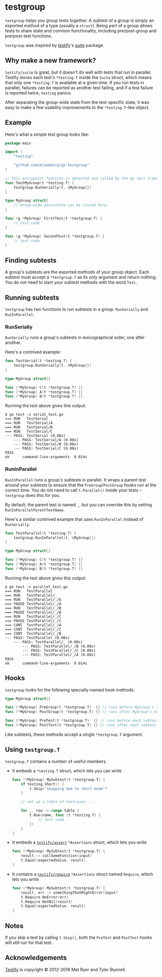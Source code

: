 # testgroup

`testgroup` helps you group tests together. A subtest of a group is simply an
exported method of a type (usually a `struct`). Being part of a group allows
tests to share state and common functionality, including pre/post-group and
pre/post-test functions.

`testgroup` was inspired by [testify][]'s [suite][testify-suite-godoc] package.

## Why make a new framework?

`testify/suite` is great, but it doesn't do well with tests that run in
parallel. Testify stores each test's `*testing.T` inside the `Suite` struct,
which means that only one `*testing.T` is available at a given time. If you run
tests in parallel, failures can be reported as another test failing, and if a
test failure is reported twice, `testing` panics.

After separating the group-wide state from the test-specific state, it was easy
to make a few usability improvements to the `*testing.T`-like object.

## Example

Here's what a simple test group looks like:

```go
package main

import (
    "testing"

    "github.com/bloomberg/go-testgroup"
)

// This entrypoint function is detected and called by the go test framework.
func TestMyGroup(t *testing.T) {
    testgroup.RunSerially(t, &MyGroup{})
}

type MyGroup struct{
    // Group-wide data/state can be stored here.
}

func (g *MyGroup) FirstTest(t *testgroup.T) {
    // test code
}

func (g *MyGroup) SecondTest(t *testgroup.T) {
    // test code
}
```

## Finding subtests

A group's subtests are the exported methods of your group object. Each subtest
must accept a `*testgroup.T` as its only argument and return nothing. You do
_not_ need to start your subtest methods with the word `Test`.

## Running subtests

`testgroup` has two functions to run subtests in a group: `RunSerially` and
`RunInParallel`.

### RunSerially

`RunSerially` runs a group's subtests in lexicographical order, one after
another.

Here's a contrived example:

```go
func TestSerial(t *testing.T) {
	testgroup.RunSerially(t, &MyGroup{})
}

type MyGroup struct{}

func (*MyGroup) C(t *testgroup.T) {}
func (*MyGroup) A(t *testgroup.T) {}
func (*MyGroup) B(t *testgroup.T) {}
```

Running the test above gives this output:

```console
$ go test -v serial_test.go
=== RUN   TestSerial
=== RUN   TestSerial/A
=== RUN   TestSerial/B
=== RUN   TestSerial/C
--- PASS: TestSerial (0.00s)
    --- PASS: TestSerial/A (0.00s)
    --- PASS: TestSerial/B (0.00s)
    --- PASS: TestSerial/C (0.00s)
PASS
ok  	command-line-arguments	0.014s
```

### RunInParallel

`RunInParallel` runs a group's subtests in parallel. It wraps a parent test
around your subtests to ensure that the `PreGroup`/`PostGroup` hooks run at the
correct time. You do not need to call `t.Parallel()` inside your tests &ndash;
`testgroup` does this for you.

By default, the parent test is named `_`, but you can override this by setting
`RunInParallelParentTestName`.

Here's a similar contrived example that uses `RunInParallel` instead of
`RunSerially`:

```go
func TestParallel(t *testing.T) {
	testgroup.RunInParallel(t, &MyGroup{})
}

type MyGroup struct{}

func (*MyGroup) C(t *testgroup.T) {}
func (*MyGroup) A(t *testgroup.T) {}
func (*MyGroup) B(t *testgroup.T) {}
```

Running the test above gives this output:

```console
$ go test -v parallel_test.go
=== RUN   TestParallel
=== RUN   TestParallel/_
=== RUN   TestParallel/_/A
=== PAUSE TestParallel/_/A
=== RUN   TestParallel/_/B
=== PAUSE TestParallel/_/B
=== RUN   TestParallel/_/C
=== PAUSE TestParallel/_/C
=== CONT  TestParallel/_/A
=== CONT  TestParallel/_/C
=== CONT  TestParallel/_/B
--- PASS: TestParallel (0.00s)
    --- PASS: TestParallel/_ (0.00s)
        --- PASS: TestParallel/_/B (0.00s)
        --- PASS: TestParallel/_/C (0.00s)
        --- PASS: TestParallel/_/A (0.00s)
PASS
ok  	command-line-arguments	0.014s
```

## Hooks

`testgroup` looks for the following specially-named hook methods:

```go
type MyGroup struct{}

func (*MyGroup) PreGroup(t *testgroup.T)  {} // runs before MyGroup's subtests have started
func (*MyGroup) PostGroup(t *testgroup.T) {} // runs after MyGroup's subtests have finished

func (*MyGroup) PreTest(t *testgroup.T)  {} // runs before each subtest in MyGroup
func (*MyGroup) PostTest(t *testgroup.T) {} // runs after each subtest in MyGroup
```

Like subtests, these methods accept a single `*testgroup.T` argument.

## Using `testgroup.T`

`testgroup.T` contains a number of useful members.

- It embeds a `*testing.T` struct, which lets you can write

  ```go
  func (*MyGroup) MySubtest(t *testgroup.T) {
      if testing.Short() {
          t.Skip("skipping due to short mode")
      }

      // set up a table of testcases ...

      for _, row := range table {
          t.Run(name, func (t *testing.T) {
              // test code
          })
      }
  }
  ```

- It embeds a [`testify/assert`][testify-assert-godoc] `*Assertions` struct,
  which lets you write

  ```go
  func (*MyGroup) MySubtest(t *testgroup.T) {
      result := callSomeFunction(input)
      t.Equal(expectedValue, result)
  }
  ```

- It contains a [`testify/require`][testify-require-godoc] `*Assertions` struct
  named `Require`, which lets you write

  ```go
  func (*MyGroup) MySubtest(t *testgroup.T) {
      result, err := somethingThatMightError(input)
      t.Require.NoError(err)
      t.Require.NotNil(result)
      t.Equal(expectedValue, result)
  }
  ```

## Notes

If you skip a test by calling `t.Skip()`, both the `PreTest` and `PostTest`
hooks will still run for that test.

## Acknowledgements

[Testify][] is copyright &copy; 2012-2018 Mat Ryer and Tyler Bunnell.

[testify]: https://github.com/stretchr/testify
[testify-assert-godoc]: https://godoc.org/github.com/stretchr/testify/assert
[testify-require-godoc]: https://godoc.org/github.com/stretchr/testify/require
[testify-suite-godoc]: https://godoc.org/github.com/stretchr/testify/suite
